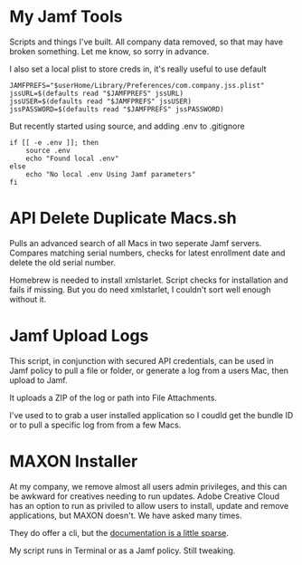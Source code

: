 # My Jamf Tools
Scripts and things I've built. All company data removed, so that may have broken something. Let me know, so sorry in advance.

I also set a local plist to store creds in, it's really useful to use default

```
JAMFPREFS="$userHome/Library/Preferences/com.company.jss.plist"
jssURL=$(defaults read "$JAMFPREFS" jssURL)
jssUSER=$(defaults read "$JAMFPREFS" jssUSER)
jssPASSWORD=$(defaults read "$JAMFPREFS" jssPASSWORD)
```

But recently started using source, and adding .env to .gitignore
```
if [[ -e .env ]]; then
    source .env
    echo "Found local .env"
else
    echo "No local .env Using Jamf parameters"
fi
```

# API Delete Duplicate Macs.sh
Pulls an advanced search of all Macs in two seperate Jamf servers. Compares matching serial numbers, checks for latest enrollment date and delete the old serial number.

Homebrew is needed to install xmlstarlet. Script checks for installation and fails if missing. But you do need xmlstarlet, I couldn't sort well enough without it. 


# Jamf Upload Logs
This script, in conjunction with secured API credentials, can be used in Jamf policy to pull a file or folder, or generate a log from a users Mac, then upload to Jamf.

It uploads a ZIP of the log or path into File Attachments.

I've used to to grab a user installed application so I coudld get the bundle ID or to pull a specific log from from a few Macs. 


# MAXON Installer
At my company, we remove almost all users admin privileges, and this can be awkward for creatives needing to run updates. Adobe Creative Cloud has an option to run as priviled to allow users to install, update and remove applications, but MAXON doesn't. We have asked many times.

They do offer a cli, but the [documentation is a little sparse](https://support.maxon.net/hc/en-us/articles/10140095856796-How-To-Use-The-mx1-Tool).

My script runs in Terminal or as a Jamf policy. Still tweaking.

